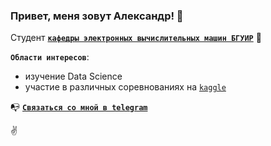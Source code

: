 ### Привет, меня зовут Александр! 👋

Студент [**`кафедры электронных вычислительных машин БГУИР`**](https://www.bsuir.by/) 👀

**`Области интересов`**:
- изучение Data Science
- участие в различных соревнованиях на [`kaggle`](https://www.kaggle.com/de4fening)

📭 [**`Связаться со мной в telegram`**](https://t.me/de4fening)

✌️
